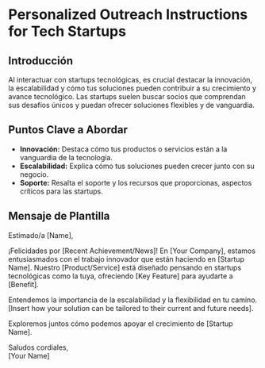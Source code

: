# Personalized Outreach Instructions for Tech Startups

## Introducción
Al interactuar con startups tecnológicas, es crucial destacar la innovación, la escalabilidad y cómo tus soluciones pueden contribuir a su crecimiento y avance tecnológico. Las startups suelen buscar socios que comprendan sus desafíos únicos y puedan ofrecer soluciones flexibles y de vanguardia.

## Puntos Clave a Abordar
- **Innovación:** Destaca cómo tus productos o servicios están a la vanguardia de la tecnología.
- **Escalabilidad:** Explica cómo tus soluciones pueden crecer junto con su negocio.
- **Soporte:** Resalta el soporte y los recursos que proporcionas, aspectos críticos para las startups.

## Mensaje de Plantilla
Estimado/a [Name],

¡Felicidades por [Recent Achievement/News]! En [Your Company], estamos entusiasmados con el trabajo innovador que están haciendo en [Startup Name]. Nuestro [Product/Service] está diseñado pensando en startups tecnológicas como la tuya, ofreciendo [Key Feature] para ayudarte a [Benefit].

Entendemos la importancia de la escalabilidad y la flexibilidad en tu camino. [Insert how your solution can be tailored to their current and future needs].

Exploremos juntos cómo podemos apoyar el crecimiento de [Startup Name].

Saludos cordiales,  
[Your Name]
